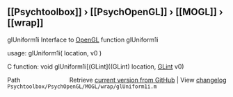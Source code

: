 ## [[Psychtoolbox]] &#8250; [[PsychOpenGL]] &#8250; [[MOGL]] &#8250; [[wrap]]

glUniform1i  Interface to [OpenGL](OpenGL) function glUniform1i  
  
usage:  glUniform1i( location, v0 )  
  
C function:  void glUniform1i[(GLint]((GLint) location, [GLint](GLint) v0)  




<div class="code_header" style="text-align:right;">
  <span style="float:left;">Path&nbsp;&nbsp;</span> <span class="counter">Retrieve <a href=
  "https://raw.github.com/Psychtoolbox-3/Psychtoolbox-3/beta/Psychtoolbox/PsychOpenGL/MOGL/wrap/glUniform1i.m">current version from GitHub</a> | View <a href=
  "https://github.com/Psychtoolbox-3/Psychtoolbox-3/commits/beta/Psychtoolbox/PsychOpenGL/MOGL/wrap/glUniform1i.m">changelog</a></span>
</div>
<div class="code">
  <code>Psychtoolbox/PsychOpenGL/MOGL/wrap/glUniform1i.m</code>
</div>

